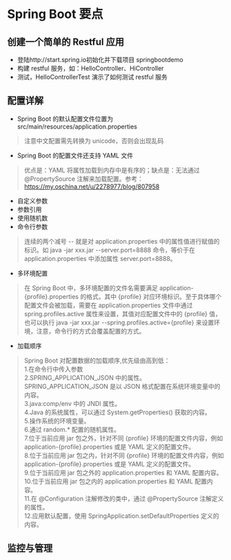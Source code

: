 # Spring Boot 要点

## 创建一个简单的 Restful 应用
* 登陆http://start.spring.io初始化并下载项目 springbootdemo
* 构建 restful 服务，如：HelloController、HiController
* 测试，HelloControllerTest 演示了如何测试 restful 服务

## 配置详解
* Spring Boot 的默认配置文件位置为 src/main/resources/application.properties
> 注意中文配置需先转换为 unicode，否则会出现乱码
* Spring Boot 的配置文件还支持 YAML 文件
> 优点是：YAML 将属性加载到内存中是有序的；缺点是：无法通过 @PropertySource 注解来加载配置。参考：https://my.oschina.net/u/2278977/blog/807958
* 自定义参数
* 参数引用
* 使用随机数
* 命令行参数
> 连续的两个减号 -- 就是对 application.properties 中的属性值进行赋值的标识。如 java -jar xxx.jar --server.port=8888 命令，等价于在 application.properties 中添加属性 server.port=8888。
* 多环境配置
> 在 Spring Boot 中，多环境配置的文件名需要满足 application-{profile}.properties 的格式，其中 {profile} 对应环境标识。至于具体哪个配置文件会被加载，需要在 application.properties 文件中通过 spring.profiles.active 属性来设置，其值对应配置文件中的 {profile} 值，也可以执行 java -jar xxx.jar --spring.profiles.active={profile} 来设置环境，注意，命令行的方式会覆盖配置的方式。
* 加载顺序
> Spring Boot 对配置数据的加载顺序,优先级由高到低：<br/>1.在命令行中传入参数<br/>2.SPRING_APPLICATION_JSON 中的属性。SPRING_APPLICATION_JSON 是以 JSON 格式配置在系统环境变量中的内容。<br/>3.java:comp/env 中的 JNDI 属性。<br/>4.Java 的系统属性，可以通过 System.getProperties() 获取的内容。<br/>5.操作系统的环境变量。<br/>6.通过 random.* 配置的随机属性。<br/>7.位于当前应用 jar 包之外，针对不同 {profile} 环境的配置文件内容，例如 application-{profile}.properties 或是 YAML 定义的配置文件。<br/>8.位于当前应用 jar 包之内，针对不同 {profile} 环境的配置文件内容，例如 application-{profile}.properties 或是 YAML 定义的配置文件。<br/>9.位于当前应用 jar 包之外的 application.properties 和 YAML 配置内容。<br/>10.位于当前应用 jar 包之内的 application.properties 和 YAML 配置内容。<br/>11.在 @Configuration 注解修改的类中，通过 @PropertySource 注解定义的属性。<br/>12.应用默认配置，使用 SpringApplication.setDefaultProperties 定义的内容。

## 监控与管理


